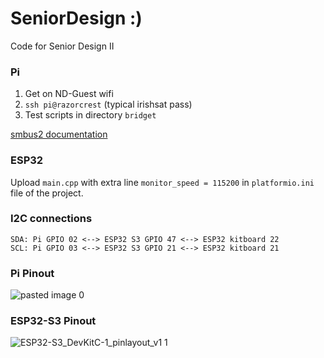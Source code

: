 # SeniorDesign :)
Code for Senior Design II

### Pi
1. Get on ND-Guest wifi
2. `ssh pi@razorcrest` (typical irishsat pass)
3. Test scripts in directory `bridget`

[smbus2 documentation](https://pypi.org/project/smbus2/)

### ESP32
Upload `main.cpp` with extra line `monitor_speed = 115200` in `platformio.ini` file of the project.

### I2C connections
```
SDA: Pi GPIO 02 <--> ESP32 S3 GPIO 47 <--> ESP32 kitboard 22
SCL: Pi GPIO 03 <--> ESP32 S3 GPIO 21 <--> ESP32 kitboard 21
```

### Pi Pinout
![pasted image 0](https://user-images.githubusercontent.com/65368903/218164949-856f9e2f-7397-4d0b-ae98-d11cedf292d7.png)

### ESP32-S3 Pinout
![ESP32-S3_DevKitC-1_pinlayout_v1 1](https://user-images.githubusercontent.com/65368903/221910972-081a4623-f7eb-41a3-b11f-dafa29ed31ba.jpg)
